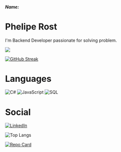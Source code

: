 ##### Name:

# Phelipe Rost
I'm Backend Developer passionate for solving problem.

![](https://raw.githubusercontent.com/saadeghi/saadeghi/master/dino.gif)

[![GitHub Streak](https://streak-stats.demolab.com/?user=pheliperost&theme=bear&background=000&border=30A3DC&dates=FFF)](https://git.io/streak-stats)

# Languages
![C#](https://img.shields.io/badge/C%23-000?style=for-the-badge&logo=c-sharp&logoColor=823085)
![JavaScript](https://img.shields.io/badge/JavaScript-000?style=for-the-badge&logo=javascript)
![SQL](https://img.shields.io/badge/Microsoft_SQL_Server-CC2927?style=for-the-badge&logo=microsoft-sql-server&logoColor=white)


# Social
[![LinkedIn](https://img.shields.io/badge/LinkedIn-000?style=for-the-badge&logo=linkedin&logoColor=0E76A8)](https://www.linkedin.com/in/pheliperost/)


![Top Langs](https://github-readme-stats-git-masterrstaa-rickstaa.vercel.app/api/top-langs/?username=pheliperost&bg_color=000&border_color=30A3DC&title_color=E94D5F&text_color=FFF)


[![Repo Card](https://github-readme-stats.vercel.app/api/pin/?username=pheliperost&repo=dio-lab-open-source&bg_color=000&border_color=30A3DC&show_icons=true&icon_color=30A3DC&title_color=E94D5F&text_color=FFF)](https://github.com/pheliperost/dio-lab-open-source)

